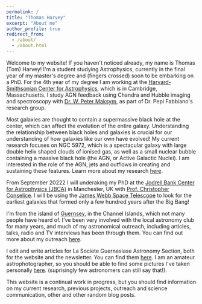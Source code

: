 ```yaml
---
permalink: /
title: "Thomas Harvey"
excerpt: "About me"
author_profile: true
redirect_from: 
  - /about/
  - /about.html
---
```


Welcome to my website! If you haven't noticed already, my name is Thomas (Tom) Harvey! I'm a student studying Astrophysics, currently in the final year of my master's degree and (fingers crossed) soon to be embarking on a PhD. For the 4th year of my degree I am working at the [Harvard-Smithsonian Center for Astrophysics](https://cfa.harvard.edu), which is in Cambridge, Massachusetts. I study AGN feedback using Chandra and Hubble imaging and spectroscopy with [Dr. W. Peter Maksym](http://hea-www.harvard.edu/~wmaksym/), as part of Dr. Pepi Fabbiano's research group.

Most galaxies are thought to contain a supermassive black hole at the center, which can affect the evolution of the entire galaxy. Understanding the relationship between black holes and galaxies is crucial for our understanding of how galaxies like our own have evolved! My current research focuses on NGC 5972, which is a spectacular galaxy with large double helix shaped clouds of ionised gas, as well as a small nuclear bubble containing a massive black hole (the AGN, or Active Galactic Nuclei). I am interested in the role of the AGN, jets and outflows in creating and sustaining these features. Learn more about my research [here](research).

From September 20222 I will underaking my PhD at the [Jodrell Bank Center for Astrophysics (JBCA)](https://www.jodrellbank.manchester.ac.uk/) in Manchester, UK with [Prof. Christopher Conselice](https://www.research.manchester.ac.uk/portal/en/researchers/christopher-conselice(f620ffe7-8b66-45f0-ad25-32571cb41b06).html). I will be using the [James Webb Space Telescope](https://www.jwst.nasa.gov/) to look for the earliest galaxies that formed only a few hundred years after the Big Bang! 

I'm from the island of [Guernsey](https://en.wikipedia.org/wiki/Guernsey), in the Channel Islands, which not many people have heard of. I've been very involved with the local astronomy club for many years, and much of my astronomical outreach, including articles, talks, radio and TV interviews has been through them. You can find out more about my outreach [here](https://www.thomas-harvey.com/outreach).

I edit and write articles for La Societe Guernesiase Astronomy Section, both for the website and the newsletter. You can find them [here](http://www.astronomy.org.gg/).
I am an amateur astrophotographer, so you should be able to find some pictures I've taken personally [here](http://www.thomas-harvey.com/coolstuff/). (suprisingly few astronomers can still say that!). 

This website is a continual work in progress, but you should find information on my current research, previous projects, outreach and science communication, other and other random blog posts.
